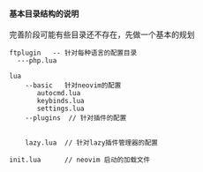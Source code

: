 #### 基本目录结构的说明

完善阶段可能有些目录还不存在，先做一个基本的规划


```text
ftplugin   -- 针对每种语言的配置目录
  ---php.lua

lua
    --basic   针对neovim的配置
       autocmd.lua
       keybinds.lua
       settings.lua
    --plugins  // 针对插件的配置


    lazy.lua  // 针对lazy插件管理器的配置

init.lua      // neovim 启动的加载文件

```
